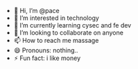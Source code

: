 - 👋 Hi, I’m @pace
- 👀 I’m interested in technology
- 🌱 I’m currently learning cysec and fe dev
- 💞️ I’m looking to collaborate on anyone
- 📫 How to reach me massage
- 😄 Pronouns: nothing..
- ⚡ Fun fact: i like money

<!---
pacekerok/pacekerok is a ✨ special ✨ repository because its `README.md` (this file) appears on your GitHub profile.
You can click the Preview link to take a look at your changes.
--->
